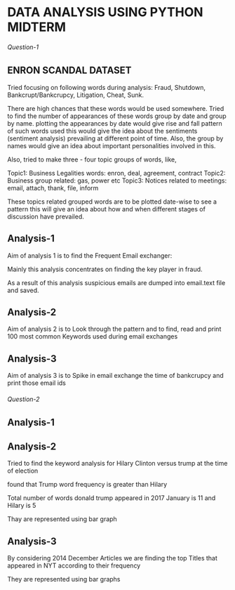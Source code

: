 # DATA ANALYSIS USING PYTHON MIDTERM
###### Question-1
## ENRON SCANDAL DATASET
Tried focusing on following words during analysis:
Fraud,
Shutdown,
Bankcrupt/Bankcrupcy,
Litigation,
Cheat,
Sunk.

There are high chances that these words would be used somewhere. Tried to find the number of appearances of these words group by date and group by name. plotting the appearances by date would give rise and fall pattern of such words used this would give the idea about the sentiments (sentiment analysis) prevailing at different point of time. Also, the group by names would give an idea about important personalities involved in this.

Also, tried to make three - four topic groups of words, like,

Topic1: Business Legalities words: enron, deal, agreement, contract
Topic2: Business group related: gas, power etc
Topic3: Notices related to meetings: email, attach, thank, file, inform

These topics related grouped words are to be plotted date-wise to see a pattern this will give an idea about how and when different stages of discussion have prevailed.
## Analysis-1
Aim of analysis 1 is to find the Frequent Email exchanger: 

Mainly this analysis concentrates on finding the key player in fraud.

As a result of this analysis suspicious emails are dumped into email.text file and saved. 
## Analysis-2
Aim of analysis 2 is to Look through the pattern and to find, read and print 100 most common Keywords used during email exchanges
## Analysis-3
Aim of analysis 3 is to Spike in email exchange the time of bankcrupcy and print those email ids

###### Question-2

## Analysis-1
## Analysis-2
Tried to find the keyword analysis for Hilary Clinton versus trump at the time of election 

found that Trump word frequency is greater than Hilary

Total number of words donald trump appeared in 2017 January is 11 and Hilary is 5

Thay are represented using bar graph

## Analysis-3
By considering 2014 December Articles we are finding the top Titles that appeared in NYT according to their frequency 

They are represented using bar graphs 
